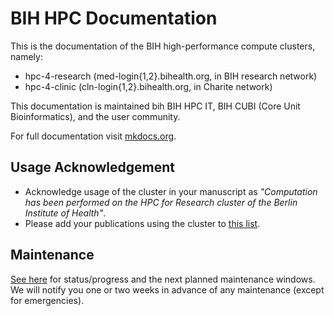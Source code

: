 # BIH HPC Documentation

This is the documentation of the BIH high-performance compute clusters, namely:

- hpc-4-research (med-login{1,2}.bihealth.org, in BIH research network)
- hpc-4-clinic (cln-login{1,2}.bihealth.org, in Charite network)

This documentation is maintained bih BIH HPC IT, BIH CUBI (Core Unit Bioinformatics), and the user community.

For full documentation visit [mkdocs.org](https://www.mkdocs.org).

## Usage Acknowledgement

- Acknowledge usage of the cluster in your manuscript as *"Computation has been performed on the HPC for Research cluster of the Berlin Institute of Health"*.
- Please add your publications using the cluster to [this list](miscellaneous/publication-list).

## Maintenance

[See here](admin/maintenance-windows) for status/progress and the next planned maintenance windows. We will notify you one or two weeks in advance of any maintenance (except for emergencies).
